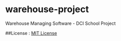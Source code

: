 # warehouse-project
Warehouse Managing Software - DCI School Project








##License : [MIT License](LISENCE.txt)
